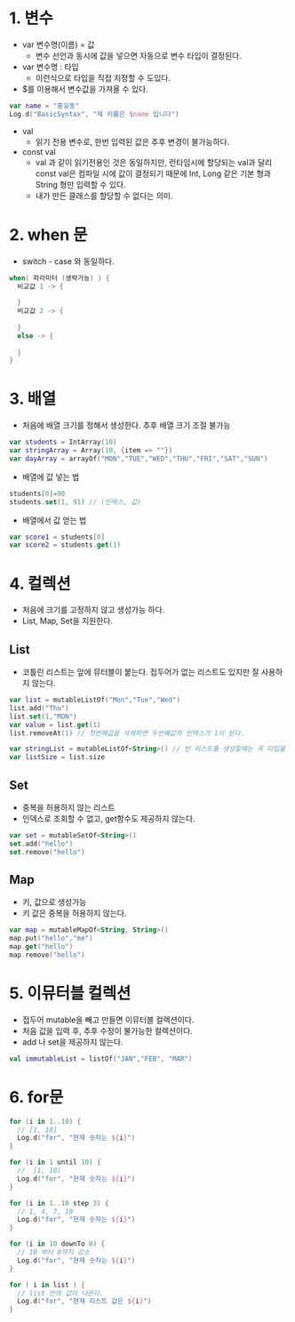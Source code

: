 # 1. 변수
* var 변수명(이름) = 값
  * 변수 선언과 동시에 값을 넣으면 자동으로 변수 타입이 결정된다.
* var 변수명 : 타입
  * 이런식으로 타입을 직접 지정할 수 도있다.
* $를 이용해서 변수값을 가져올 수 있다.
```kotlin
var name = "홍길동"
Log.d("BasicSyntax", "제 이름은 $name 입니다")
```
* val   
  * 읽기 전용 변수로, 한번 입력된 값은 추후 변경이 불가능하다.
* const val
  * val 과 같이 읽기전용인 것은 동일하지만, 런타임시에 할당되는 val과 달리 const val은 컴파일 시에 값이 결정되기 때문에 Int, Long 같은 기본 형과 String 형만 입력할 수 있다.  
  * 내가 만든 클래스를 할당할 수 없다는 의미.

# 2. when 문
* switch - case 와 동일하다.
```kotlin
when( 파라미터 (생략가능) ) {
  비교값 1 -> {
  
  }
  비교값 2 -> {
  
  }
  else -> {
  
  }
}
```

# 3. 배열
* 처음에 배열 크기를 정해서 생성한다. 추후 배열 크기 조절 불가능
```kotlin
var students = IntArray(10)
var stringArray = Array(10, {item => ""})
var dayArray = arrayOf("MON","TUE","WED","THU","FRI","SAT","SUN")
```
* 배열에 값 넣는 법
```kotlin
students[0]=90
students.set(1, 91) // (인덱스, 값)
```
* 배열에서 값 얻는 법
```kotlin
var score1 = students[0]
var score2 = students.get(1)
```

# 4. 컬렉션
* 처음에 크기를 고정하지 않고 생성가능 하다. 
* List, Map, Set을 지원한다.

## List
* 코틀린 리스트는 앞에 뮤터블이 붙는다. 접두어가 없는 리스트도 있지만 잘 사용하지 않는다.
```kotlin
var list = mutableListOf("Mon","Tue","Wed")
list.add("Thu")
list.set(1,"MON")
var value = list.get(1)
list.removeAt(1) // 첫번째값을 삭제하면 두번째값의 인덱스가 1이 된다.

var stringList = mutableListOf<String>() // 빈 리스트를 생성할때는 꼭 타입을 지정해줘야한다. 
var listSize = list.size
```

## Set
* 중복을 허용하지 않는 리스트
* 인덱스로 조회할 수 없고, get함수도 제공하지 않는다.
```kotlin
var set = mutableSetOf<String>()
set.add("hello")
set.remove("hello")
```

## Map
* 키, 값으로 생성가능
* 키 값은 중복을 허용하지 않는다.
```kotlin
var map = mutableMapOf<String, String>()
map.put("hello","me")
map.get("hello")
map.remove("hello")
```

# 5. 이뮤터블 컬렉션
* 접두어 mutable을 빼고 만들면 이뮤터블 컬렉션이다.
* 처음 값을 입력 후, 추후 수정이 불가능한 컬렉션이다.
* add 나 set을 제공하지 않는다.
```kotlin
val immutableList = listOf("JAN","FEB", "MAR")
```

# 6. for문
```kotlin
for (i in 1..10) {
  // [1, 10]
  Log.d("for", "현재 숫자는 ${i}")
}

for (i in 1 until 10) {
  //  [1, 10)
  Log.d("for", "현재 숫자는 ${i}")
}

for (i in 1..10 step 3) {
  // 1, 4, 7, 10
  Log.d("for", "현재 숫자는 ${i}")
} 

for (i in 10 downTo 0) {
  // 10 부터 0까지 감소
  Log.d("for", "현재 숫자는 ${i}")
} 

for ( i in list ) {
  // list 안의 값이 나온다.
  Log.d("for", "현재 리스트 값은 ${i}")  
}
